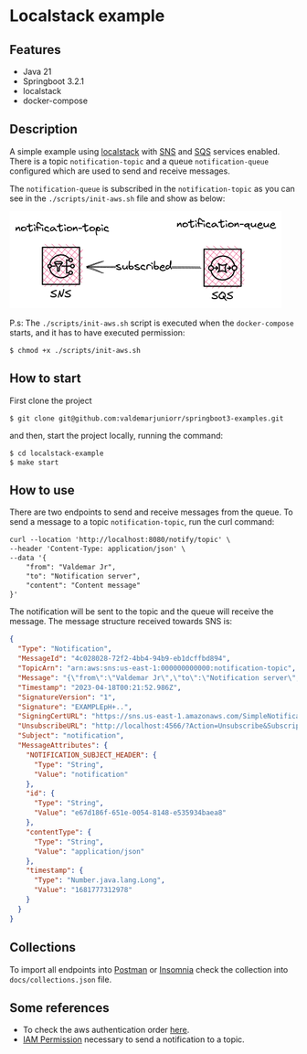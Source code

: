 # Localstack example

## Features

- Java 21
- Springboot 3.2.1
- localstack
- docker-compose

## Description

A simple example using [localstack](https://localstack.cloud/) with [SNS](https://aws.amazon.com/pt/sns/)
and [SQS](https://aws.amazon.com/pt/sqs/) services enabled. There is a topic `notification-topic` and a
queue `notification-queue` configured which are used to send and receive messages.

The `notification-queue` is subscribed in the `notification-topic` as you can see in the `./scripts/init-aws.sh` file
and show as below:

![topic-queue.png](assets%2Ftopic-queue.png)

P.s: The `./scripts/init-aws.sh` script is executed when the `docker-compose` starts, and it has to have executed
permission:

```
$ chmod +x ./scripts/init-aws.sh
```

## How to start

First clone the project

```
$ git clone git@github.com:valdemarjuniorr/springboot3-examples.git
```

and then, start the project locally, running the command:

```
$ cd localstack-example
$ make start
```

## How to use

There are two endpoints to send and receive messages from the queue. To send a message to a topic `notification-topic`,
run the curl command:

```
curl --location 'http://localhost:8080/notify/topic' \
--header 'Content-Type: application/json' \
--data '{
    "from": "Valdemar Jr",
    "to": "Notification server",
    "content": "Content message"
}'
```
The notification will be sent to the topic and the queue will receive the message. The message structure received towards SNS is:
```json
{
  "Type": "Notification",
  "MessageId": "4c028028-72f2-4bb4-94b9-eb1dcffbd894",
  "TopicArn": "arn:aws:sns:us-east-1:000000000000:notification-topic",
  "Message": "{\"from\":\"Valdemar Jr\",\"to\":\"Notification server\",\"content\":\"Content message\"}",
  "Timestamp": "2023-04-18T00:21:52.986Z",
  "SignatureVersion": "1",
  "Signature": "EXAMPLEpH+..",
  "SigningCertURL": "https://sns.us-east-1.amazonaws.com/SimpleNotificationService-0000000000000000000000.pem",
  "UnsubscribeURL": "http://localhost:4566/?Action=Unsubscribe&SubscriptionArn=arn:aws:sns:us-east-1:000000000000:notification-topic:64c5a370-435b-4cd3-be4d-39b630f5f83b",
  "Subject": "notification",
  "MessageAttributes": {
    "NOTIFICATION_SUBJECT_HEADER": {
      "Type": "String",
      "Value": "notification"
    },
    "id": {
      "Type": "String",
      "Value": "e67d186f-651e-0054-8148-e535934baea8"
    },
    "contentType": {
      "Type": "String",
      "Value": "application/json"
    },
    "timestamp": {
      "Type": "Number.java.lang.Long",
      "Value": "1681777312978"
    }
  }
}
```

## Collections

To import all endpoints into [Postman](https://www.postman.com/) or [Insomnia](https://insomnia.rest/) check the
collection into `docs/collections.json` file.

## Some references

- To check the aws authentication
    order [here](https://docs.awspring.io/spring-cloud-aws/docs/3.1.0/reference/html/index.html#credentials).
- [IAM Permission](https://docs.awspring.io/spring-cloud-aws/docs/3.1.0/reference/html/index.html#iam-permissions-4)
  necessary to send a notification to a topic.
